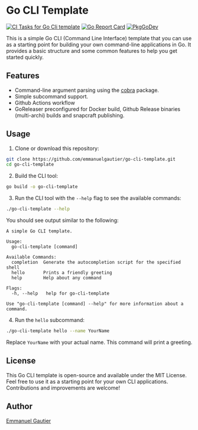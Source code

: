 # Go CLI Template

<p align="left">
    <a href="https://github.com/emmanuelgautier/go-cli-template/actions/workflows/ci.yml"><img src="https://github.com/emmanuelgautier/go-cli-template/actions/workflows/ci.yml/badge.svg?branch=main&event=push" alt="CI Tasks for Go Cli template"></a>
    <a href="https://goreportcard.com/report/github.com/emmanuelgautier/go-cli-template"><img src="https://goreportcard.com/badge/github.com/emmanuelgautier/go-cli-template" alt="Go Report Card"></a>
    <a href="https://pkg.go.dev/github.com/emmanuelgautier/go-cli-template"><img src="https://pkg.go.dev/badge/www.github.com/emmanuelgautier/go-cli-template" alt="PkgGoDev"></a>
</p>

This is a simple Go CLI (Command Line Interface) template that you can use as a starting point for building your own command-line applications in Go. It provides a basic structure and some common features to help you get started quickly.

## Features

- Command-line argument parsing using the [cobra](https://pkg.go.dev/github.com/spf13/cobra) package.
- Simple subcommand support.
- Github Actions workflow
- GoReleaser preconfigured for Docker build, Github Release binaries (multi-archi) builds and snapcraft publishing.

## Usage

1. Clone or download this repository:

```bash
git clone https://github.com/emmanuelgautier/go-cli-template.git
cd go-cli-template
```

2. Build the CLI tool:

```bash
go build -o go-cli-template
```

3. Run the CLI tool with the `--help` flag to see the available commands:

```bash
./go-cli-template --help
```

You should see output similar to the following:

```
A simple Go CLI template.

Usage:
  go-cli-template [command]

Available Commands:
  completion  Generate the autocompletion script for the specified shell
  hello       Prints a friendly greeting
  help        Help about any command

Flags:
  -h, --help   help for go-cli-template

Use "go-cli-template [command] --help" for more information about a command.
```

4. Run the `hello` subcommand:

```bash
./go-cli-template hello --name YourName
```

Replace `YourName` with your actual name. This command will print a greeting.

## License

This Go CLI template is open-source and available under the MIT License. Feel free to use it as a starting point for your own CLI applications. Contributions and improvements are welcome!

## Author

[Emmanuel Gautier](https://www.emmanuelgautier.com/)
